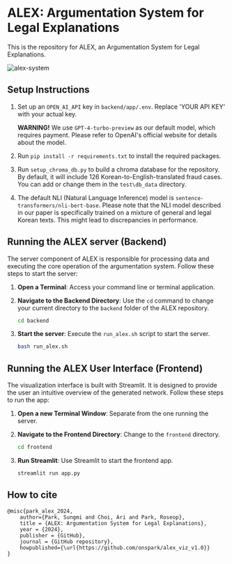 # ALEX: Argumentation System for Legal Explanations

This is the repository for ALEX, an Argumentation System for Legal Explanations. 


![alex-system](images/alex_viz_demo.gif)



## Setup Instructions

1. Set up an `OPEN_AI_API` key in `backend/app/.env`. Replace 'YOUR API KEY' with your actual key.

   **WARNING!** 
   We use `GPT-4-turbo-preview` as our default model, which requires payment. Please refer to OpenAI's official website for details about the model.

2. Run `pip install -r requirements.txt` to install the required packages.

3. Run `setup_chroma_db.py` to build a chroma database for the repository. By default, it will include 126 Korean-to-English-translated fraud cases. You can add or change them in the `test\db_data` directory.

4. The default NLI (Natural Language Inference) model is `sentence-transformers/nli-bert-base`. Please note that the NLI model described in our paper is specifically trained on a mixture of general and legal Korean texts. This might lead to discrepancies in performance.

## Running the ALEX server (Backend)
The server component of ALEX is responsible for processing data and executing the core operation of the argumentation system. Follow these steps to start the server:

1. **Open a Terminal**: Access your command line or terminal application.

2. **Navigate to the Backend Directory**: Use the `cd` command to change your current directory to the `backend` folder of the ALEX repository.
   ```bash
   cd backend
   ```
3. **Start the server**: Execute the `run_alex.sh` script to start the server.

    ```bash
    bash run_alex.sh
    ```

## Running the ALEX User Interface (Frontend)
The visualization interface is built with Streamlit. It is designed to provide the user an intuitive overview of the generated network. Follow these steps to run the app:

1. **Open a new Terminal Window**: Separate from the one running the server.

2. **Navigate to the Frontend Directory**: Change to the `frontend` directory.

    ```bash
    cd frontend
    ```

3. **Run Streamlit**: Use Streamlit to start the frontend app.

    ```bash
    streamlit run app.py
    ```

## How to cite
```
@misc{park_alex_2024,
    author={Park, Sungmi and Choi, Ari and Park, Roseop},
    title = {ALEX: Argumentation System for Legal Explanations},
    year = {2024},
    publisher = {GitHub},
    journal = {GitHub repository},
    howpublished={\url{https://github.com/onspark/alex_viz_v1.0}}
}
```

